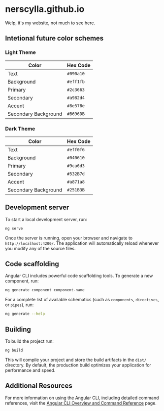 # nerscylla.github.io

Welp, it's my website, not much to see here.
## Intetional future color schemes

### Light Theme  

| Color                | Hex Code  |
| -------------------- | --------- |
| Text                 | `#090a10` |
| Background           | `#eff1fb` |
| Primary              | `#2c3663` |
| Secondary            | `#a982d4` |
| Accent               | `#8e578e` |
| Secondary Background | `#B696DB` |

### Dark Theme  

| Color                | Hex Code  |
| -------------------- | --------- |
| Text                 | `#eff0f6` |
| Background           | `#040610` |
| Primary              | `#9ca6d3` |
| Secondary            | `#532B7d` |
| Accent               | `#a871a8` |
| Secondary Background | `#251B3B` |

## Development server

To start a local development server, run:

```bash
ng serve
```

Once the server is running, open your browser and navigate to `http://localhost:4200/`. The application will automatically reload whenever you modify any of the source files.

## Code scaffolding

Angular CLI includes powerful code scaffolding tools. To generate a new component, run:

```bash
ng generate component component-name
```

For a complete list of available schematics (such as `components`, `directives`, or `pipes`), run:

```bash
ng generate --help
```

## Building

To build the project run:

```bash
ng build
```

This will compile your project and store the build artifacts in the `dist/` directory. By default, the production build optimizes your application for performance and speed.

## Additional Resources

For more information on using the Angular CLI, including detailed command references, visit the [Angular CLI Overview and Command Reference](https://angular.dev/tools/cli) page.

